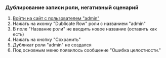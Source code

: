 ### Дублирование записи роли, негативный сценарий

1. [Войти на сайт с пользователем "admin"](../../../../0.%20Шаги/1.%20Войти%20на%20сайт%20с%20пользователем%20username.md)
1. Нажать на иконку "Dublicate Row" роли с названием "admin"
1. В поле "Название роли" не вводить новое название (оставить как есть)
1. Нажать на кнопку "Сохранить"
1. Дубликат роли "admin" не создался
1. Под основным меню появилось сообщение "Ошибка целостности."
